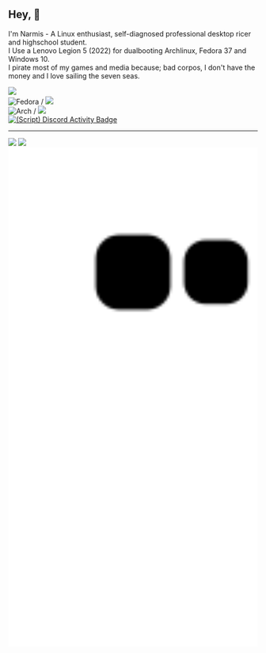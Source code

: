 ## Hey, 👋

I'm Narmis - A Linux enthusiast, self-diagnosed professional desktop ricer and highschool student.\
I Use a Lenovo Legion 5 (2022) for dualbooting Archlinux, Fedora 37 and Windows 10.\
I pirate most of my games and media because; bad corpos, I don't have the money and I love sailing the seven seas.

[![](https://skillicons.dev/icons?i=python,cpp,bash,html,css,linux,neovim)](https://skillicons.dev)\
![Fedora](https://img.shields.io/badge/-Fedora-%2351A2DA?logo=fedora&logoColor=white&style=flat) /
![](https://custom-icon-badges.demolab.com/badge/Hyprland-wm-blue.svg?logo=hyprland)\
![Arch](https://img.shields.io/badge/Arch%20Linux-168ECA?logo=arch-linux&logoColor=fff&style=flat) /
![](https://custom-icon-badges.demolab.com/badge/Sway-wm-red.svg?logo=sway)\
[![(Script) Discord Activity Badge](https://badgen.net/badge/Discord%20User/Offline?color=545454&labelColor=434343&icon=discord)](https://github.com/Narmis-E/narmis-e)

---
<p float="left">
  <img src="https://streak-stats.demolab.com/?user=Narmis-E&theme=onedark" witdth="370" />
  <img src="https://github-readme-stats.vercel.app/api?username=Narmis-E&show_icons=true&theme=onedark" />
  <img src="https://github.com/Narmis-E/narmis-e/blob/output/github-contribution-grid-snake-dark.svg" width="1000" />
</p>
